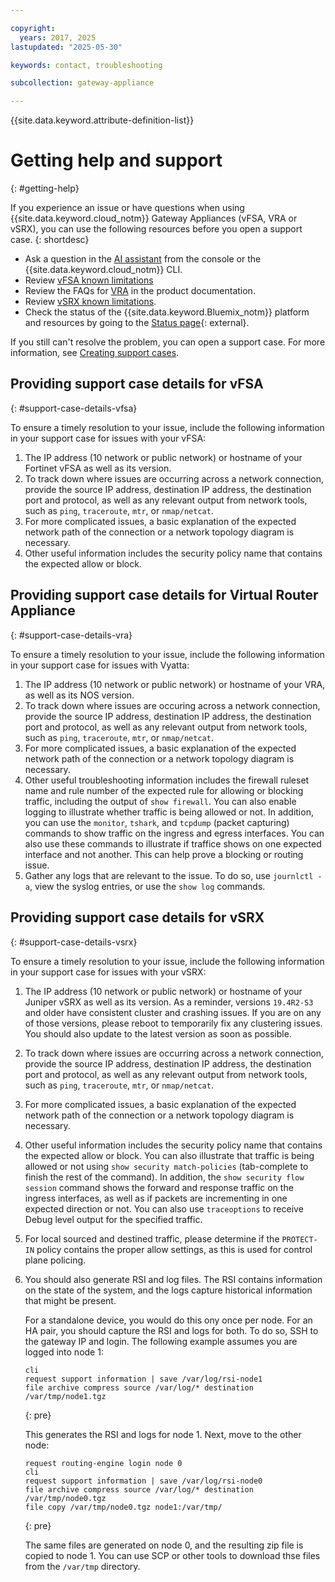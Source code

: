 ```yaml
---

copyright:
  years: 2017, 2025
lastupdated: "2025-05-30"

keywords: contact, troubleshooting

subcollection: gateway-appliance

---
```


{{site.data.keyword.attribute-definition-list}}

# Getting help and support
{: #getting-help}

If you experience an issue or have questions when using {{site.data.keyword.cloud_notm}} Gateway Appliances (vFSA, VRA or vSRX), you can use the following resources before you open a support case.
{: shortdesc}

* Ask a question in the [AI assistant](/docs/overview?topic=overview-ask-ai-assistant) from the console or the {{site.data.keyword.cloud_notm}} CLI.
* Review [vFSA known limitations](/docs/vfsa?topic=vfsa-known-limitations-for-ibm-cloud-vfsa)
* Review the FAQs for [VRA](/docs/gateway-appliance?topic=gateway-appliance-faqs-for-ibm-virtual-router-appliance) in the product documentation.
* Review [vSRX known limitations](/docs/gateway-appliance?topic=gateway-appliance-known-limitations-for-ibm-cloud-juniper-vsrx).
* Check the status of the {{site.data.keyword.Bluemix_notm}} platform and resources by going to the [Status page](https://cloud.ibm.com/status){: external}.

If you still can't resolve the problem, you can open a support case. For more information, see [Creating support cases](/docs/account?topic=account-open-case&interface=ui).

## Providing support case details for vFSA
{: #support-case-details-vfsa}

To ensure a timely resolution to your issue, include the following information in your support case for issues with your vFSA:

1. The IP address (10 network or public network) or hostname of your Fortinet vFSA as well as its version.
1. To track down where issues are occurring across a network connection, provide the source IP address, destination IP address, the destination port and protocol, as well as any relevant output from network tools, such as `ping`, `traceroute`, `mtr`, or `nmap/netcat`.
1. For more complicated issues, a basic explanation of the expected network path of the connection or a network topology diagram is necessary.
1. Other useful information includes the security policy name that contains the expected allow or block.

## Providing support case details for Virtual Router Appliance
{: #support-case-details-vra}

To ensure a timely resolution to your issue, include the following information in your support case for issues with Vyatta:

1. The IP address (10 network or public network) or hostname of your VRA, as well as its NOS version.
1. To track down where issues are occuring across a network connection, provide the source IP address, destination IP address, the destination port and protocol, as well as any relevant output from network tools, such as `ping`, `traceroute`, `mtr`, or `nmap/netcat`.
1. For more complicated issues, a basic explanation of the expected network path of the connection or a network topology diagram is necessary.
1. Other useful troubleshooting information includes the firewall ruleset name and rule number of the expected rule for allowing or blocking traffic, including the output of `show firewall`. You can also enable logging to illustrate whether traffic is being allowed or not. In addition, you can use the `monitor`, `tshark`, and `tcpdump` (packet capturing) commands to show traffic on the ingress and egress interfaces. You can also use these commands to illustrate if traffice shows on one expected interface and not another. This can help prove a blocking or routing issue.
1. Gather any logs that are relevant to the issue. To do so, use `journlctl -a`, view the syslog entries, or use the `show log` commands.

## Providing support case details for vSRX
{: #support-case-details-vsrx}

To ensure a timely resolution to your issue, include the following information in your support case for issues with your vSRX:

1. The IP address (10 network or public network) or hostname of your Juniper vSRX as well as its version. As a reminder, versions `19.4R2-S3` and older have consistent cluster and crashing issues. If you are on any of those versions, please reboot to temporarily fix any clustering issues. You should also update to the latest version as soon as possible.
1. To track down where issues are occurring across a network connection, provide the source IP address, destination IP address, the destination port and protocol, as well as any relevant output from network tools, such as `ping`, `traceroute`, `mtr`, or `nmap/netcat`.
1. For more complicated issues, a basic explanation of the expected network path of the connection or a network topology diagram is necessary.
1. Other useful information includes the security policy name that contains the expected allow or block. You can also illustrate that traffic is being allowed or not using `show security match-policies` (tab-complete to finish the rest of the command). In addition, the `show security flow session` command shows the forward and response traffic on the ingress interfaces, as well as if packets are incrementing in one expected direction or not. You can also use `traceoptions` to receive Debug level output for the specified traffic.
1. For local sourced and destined traffic, please determine if the `PROTECT-IN` policy contains the proper allow settings, as this is used for control plane policing.
1. You should also generate RSI and log files. The RSI contains information on the state of the system, and the logs capture historical information that might be present.

   For a standalone device, you would do this ony once per node. For an HA pair, you should capture the RSI and logs for both. To do so, SSH to the gateway IP and login. The following example assumes you are logged into node 1:

   ```ssh
   cli
   request support information | save /var/log/rsi-node1
   file archive compress source /var/log/* destination /var/tmp/node1.tgz
   ```
   {: pre}

   This generates the RSI and logs for node 1. Next, move to the other node:

   ```ssh
   request routing-engine login node 0
   cli
   request support information | save /var/log/rsi-node0
   file archive compress source /var/log/* destination /var/tmp/node0.tgz
   file copy /var/tmp/node0.tgz node1:/var/tmp/
   ```
   {: pre}

   The same files are generated on node 0, and the resulting zip file is copied to node 1. You can use SCP or other tools to download thse files from the `/var/tmp` directory.

